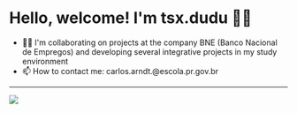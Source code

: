 <h1>Hello, welcome! I'm tsx.dudu 👋👋 </h1>
<div>
  <ul>
<!--     <li>💻 I've been working with: </li>
    <ul>
      <li>Django</li>
      <li>Postgres</li>
      <li>React</li>
    </ul>
    <li>✍️ I'm learning: </li>
    <ul>
      <li>Bootstrap</li>
      <li>REST</li>
      <li>GO Lang</li>
    </ul> -->
    <li>🤷‍♂️ I'm collaborating on projects at the company BNE (Banco Nacional de Empregos) and developing several integrative projects in my study environment </li>
    <li>📫 How to contact me: carlos.arndt.@escola.pr.gov.br</li>
  </ul>  
</div>
<hr>
<img src="https://github-readme-stats.vercel.app/api?username=tsxdudu&show_icons=true&theme=dracula"/>
